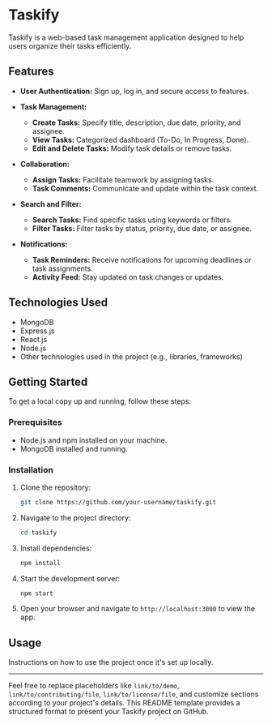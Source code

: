 # Taskify

Taskify is a web-based task management application designed to help users organize their tasks efficiently.


## Features

- **User Authentication:** Sign up, log in, and secure access to features.
  
- **Task Management:**
   - **Create Tasks:** Specify title, description, due date, priority, and assignee.
   - **View Tasks:** Categorized dashboard (To-Do, In Progress, Done).
   - **Edit and Delete Tasks:** Modify task details or remove tasks.

- **Collaboration:**
   - **Assign Tasks:** Facilitate teamwork by assigning tasks.
   - **Task Comments:** Communicate and update within the task context.

- **Search and Filter:**
   - **Search Tasks:** Find specific tasks using keywords or filters.
   - **Filter Tasks:** Filter tasks by status, priority, due date, or assignee.

- **Notifications:**
   - **Task Reminders:** Receive notifications for upcoming deadlines or task assignments.
   - **Activity Feed:** Stay updated on task changes or updates.

## Technologies Used

- MongoDB
- Express.js
- React.js
- Node.js
- Other technologies used in the project (e.g., libraries, frameworks)

## Getting Started

To get a local copy up and running, follow these steps:

### Prerequisites

- Node.js and npm installed on your machine.
- MongoDB installed and running.

### Installation

1. Clone the repository:
   ```bash
   git clone https://github.com/your-username/taskify.git
   ```

2. Navigate to the project directory:
   ```bash
   cd taskify
   ```

3. Install dependencies:
   ```bash
   npm install
   ```

4. Start the development server:
   ```bash
   npm start
   ```

5. Open your browser and navigate to `http://localhost:3000` to view the app.

## Usage

Instructions on how to use the project once it's set up locally.


---

Feel free to replace placeholders like `link/to/demo`, `link/to/contributing/file`, `link/to/license/file`, and customize sections according to your project's details. This README template provides a structured format to present your Taskify project on GitHub.
